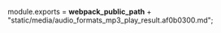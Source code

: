 module.exports = __webpack_public_path__ + "static/media/audio_formats_mp3_play_result.af0b0300.md";